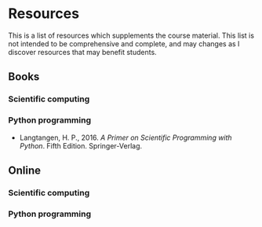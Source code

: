 # Resources

This is a list of resources which supplements the course material.
This list is not intended to be comprehensive and complete, and may changes as I
discover resources that may benefit students.

## Books

### Scientific computing

### Python programming

* Langtangen, H. P., 2016. *A Primer on Scientific Programming with Python*.
  Fifth Edition. Springer-Verlag.

## Online

### Scientific computing

### Python programming
